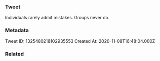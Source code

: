 ### Tweet
Individuals rarely admit mistakes. Groups never do.

### Metadata
Tweet ID: 1325480218102935553
Created At: 2020-11-08T16:48:04.000Z

### Related

